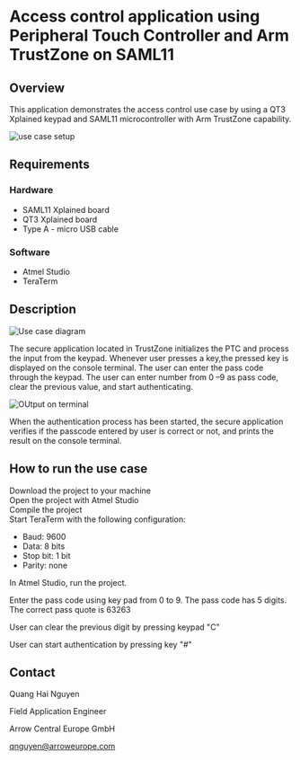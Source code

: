 # Access control application using Peripheral Touch Controller and Arm TrustZone on SAML11

## Overview

This  application  demonstrates the access  control  use  case  by  using  a QT3 Xplained keypad and SAML11 microcontroller with Arm TrustZone capability. 

![use case setup](https://bitbucket.org/hainguyenprivaterepo/saml11_qtouch3/raw/1c3965249a527dc3779545e33792832308e16501/Image/setup.jpg)

## Requirements

### Hardware

* SAML11 Xplained board
* QT3 Xplained board
* Type A - micro USB cable

### Software

* Atmel Studio
* TeraTerm

## Description 

![Use case diagram](https://bitbucket.org/hainguyenprivaterepo/saml11_qtouch3/raw/1c3965249a527dc3779545e33792832308e16501/Image/Usecase_Diagram.png)

The secure application located in TrustZone initializes the PTC and process the input from the keypad. Whenever user presses a key,the pressed key is displayed on the console terminal. The user can enter the pass code through the keypad. The user can enter number from 0 –9 as pass code, clear the previous value, and start authenticating.

![OUtput on terminal](https://bitbucket.org/hainguyenprivaterepo/saml11_qtouch3/raw/1c3965249a527dc3779545e33792832308e16501/Image/ConsoleTerminal.png)

When the authentication process has been started, the secure application verifies if the passcode entered by user is correct or not, and prints the result on the console terminal.

## How to run the use case

Download the project to your machine  
Open the project with Atmel Studio  
Compile the project  
Start TeraTerm with the following configuration:  

* Baud: 9600
* Data: 8 bits
* Stop bit: 1 bit
* Parity: none

In Atmel Studio, run the project.

Enter the pass code using key pad from 0 to 9. The pass code has 5 digits. The correct pass quote is 63263

User can clear the previous digit by pressing keypad "C"

User can start authentication by pressing key "#"

## Contact  

Quang Hai Nguyen  

Field Application Engineer  

Arrow Central Europe GmbH  

qnguyen@arroweurope.com  

   